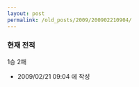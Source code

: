 ```yaml
---
layout: post
permalink: /old_posts/2009/200902210904/
---
```


### 현재 전적

1승 2패





- 2009/02/21 09:04 에 작성